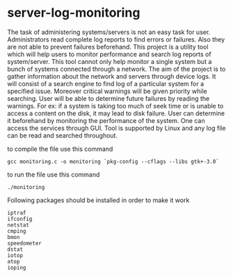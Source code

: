 # server-log-monitoring
The task of administering systems/servers is not an easy task for user. Administrators read complete log reports to find errors or failures. Also they are not able to prevent failures beforehand. This project is a utility tool which will help users to monitor performance and search log reports of system/server. This tool cannot only help monitor a single system but a bunch of systems connected through a network. The aim of the project is to gather information about the network and servers through device logs. It will consist of a search engine to find log of a particular system for a specified issue. Moreover critical warnings will be given priority while searching. User will be able to determine future failures by reading the warnings. For ex: if a system is taking too much of seek time or is unable to access a content on the disk, it may lead to disk failure. User can determine it beforehand by monitoring the performance of the system. One can access the services through GUI. Tool is supported by Linux and any log file can be read and searched throughout. 


to compile the file use this command 

```
gcc monitoring.c -o monitoring `pkg-config --cflags --libs gtk+-3.0`
```
to run the file use this command
```
./monitoring

```

Following packages should be installed in order to make it work 

```
iptraf
ifconfig
netstat
cmping
bmon
speedometer
dstat
iotop
atop
ioping



```

